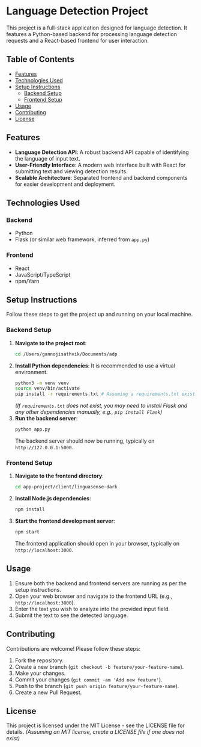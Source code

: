# Language Detection Project

This project is a full-stack application designed for language detection. It features a Python-based backend for processing language detection requests and a React-based frontend for user interaction.

## Table of Contents
- [Features](#features)
- [Technologies Used](#technologies-used)
- [Setup Instructions](#setup-instructions)
  - [Backend Setup](#backend-setup)
  - [Frontend Setup](#frontend-setup)
- [Usage](#usage)
- [Contributing](#contributing)
- [License](#license)

## Features
- **Language Detection API**: A robust backend API capable of identifying the language of input text.
- **User-Friendly Interface**: A modern web interface built with React for submitting text and viewing detection results.
- **Scalable Architecture**: Separated frontend and backend components for easier development and deployment.

## Technologies Used
### Backend
- Python
- Flask (or similar web framework, inferred from `app.py`)

### Frontend
- React
- JavaScript/TypeScript
- npm/Yarn

## Setup Instructions

Follow these steps to get the project up and running on your local machine.

### Backend Setup

1.  **Navigate to the project root**:
    ```bash
    cd /Users/gannojisathvik/Documents/adp
    ```
2.  **Install Python dependencies**:
    It is recommended to use a virtual environment.
    ```bash
    python3 -m venv venv
    source venv/bin/activate
    pip install -r requirements.txt # Assuming a requirements.txt exists or will be created
    ```
    *(If `requirements.txt` does not exist, you may need to install Flask and any other dependencies manually, e.g., `pip install Flask`)*
3.  **Run the backend server**:
    ```bash
    python app.py
    ```
    The backend server should now be running, typically on `http://127.0.0.1:5000`.

### Frontend Setup

1.  **Navigate to the frontend directory**:
    ```bash
    cd app-project/client/linguasense-dark
    ```
2.  **Install Node.js dependencies**:
    ```bash
    npm install
    ```
3.  **Start the frontend development server**:
    ```bash
    npm start
    ```
    The frontend application should open in your browser, typically on `http://localhost:3000`.

## Usage

1.  Ensure both the backend and frontend servers are running as per the setup instructions.
2.  Open your web browser and navigate to the frontend URL (e.g., `http://localhost:3000`).
3.  Enter the text you wish to analyze into the provided input field.
4.  Submit the text to see the detected language.

## Contributing

Contributions are welcome! Please follow these steps:
1.  Fork the repository.
2.  Create a new branch (`git checkout -b feature/your-feature-name`).
3.  Make your changes.
4.  Commit your changes (`git commit -am 'Add new feature'`).
5.  Push to the branch (`git push origin feature/your-feature-name`).
6.  Create a new Pull Request.

## License

This project is licensed under the MIT License - see the LICENSE file for details. *(Assuming an MIT license, create a LICENSE file if one does not exist)*
